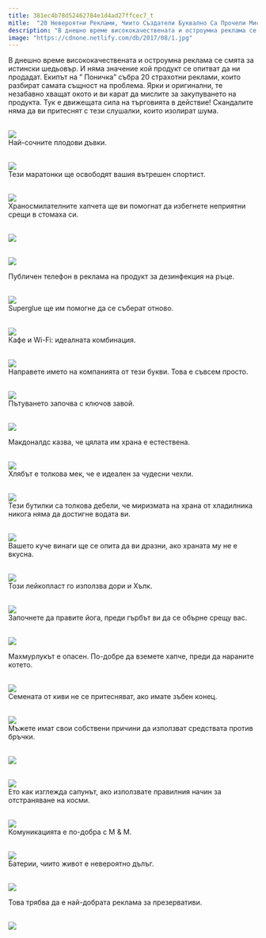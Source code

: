 ```yaml
---
title: 381ec4b78d52462784e1d4ad27ffcec7_t
mitle:  "20 Невероятни Реклами, Чиито Създатели Буквално Са Прочели Мислите Ни!"
description: "В днешно време висококачествената и остроумна реклама се смята за истински шедьовър. И няма значение кой продукт се опитват да ни продадат. Екипът на &qout; Поничка&qout; събр"
image: "https://cdnone.netlify.com/db/2017/08/1.jpg"
---
```


 <p>В днешно време висококачествената и остроумна реклама се смята за истински шедьовър. И няма значение кой продукт се опитват да ни продадат. Екипът на ” Поничка” събра 20 страхотни реклами, които разбират самата същност на проблема. Ярки и оригинални, те незабавно хващат окото и ви карат да мислите за закупуването на продукта. Тук е движещата сила на търговията в действие! Скандалите няма да ви притеснят с тези слушалки, които изолират шума.</p>       <p> <br/><img src="https://cdnone.netlify.com/db/2017/08/1.jpg"/><br/> Най-сочните плодови дъвки.</p> <p> <br/><img src="https://cdnone.netlify.com/db/2017/08/2.jpg"/><br/> Тези маратонки ще освободят вашия вътрешен спортист.</p> <p> <br/><img src="https://cdnone.netlify.com/db/2017/08/3.jpg"/><br/> Храносмилателните хапчета ще ви помогнат да избегнете неприятни срещи в стомаха си.</p>      <p> <br/><img src="https://cdnone.netlify.com/db/2017/08/4.jpg"/><br/></p> <p> <br/><img src="https://cdnone.netlify.com/db/2017/08/6.jpg"/><br/></p> <p> Публичен телефон в реклама на продукт за дезинфекция на ръце.</p> <p> <br/><img src="https://cdnone.netlify.com/db/2017/08/7.jpg"/><br/> Superglue ще им помогне да се съберат отново.</p>      <p> <br/><img src="https://cdnone.netlify.com/db/2017/08/8-1.jpg"/><br/> Кафе и Wi-Fi: идеалната комбинация.</p> <p> <br/><img src="https://cdnone.netlify.com/db/2017/08/9.jpg"/><br/> Направете името на компанията от тези букви. Това е съвсем просто.</p> <p> <br/><img src="https://cdnone.netlify.com/db/2017/08/10.jpg"/><br/> Пътуването започва с ключов завой.</p> <p> <br/><img src="https://cdnone.netlify.com/db/2017/08/11.jpg"/><br/></p> <p> Макдоналдс казва, че цялата им храна е естествена.</p> <p> <br/><img src="https://cdnone.netlify.com/db/2017/08/12.jpg"/><br/> Хлябът е толкова мек, че е идеален за чудесни чехли.</p>      <p> <br/><img src="https://cdnone.netlify.com/db/2017/08/13.jpg"/><br/> Тези бутилки са толкова дебели, че миризмата на храна от хладилника никога няма да достигне водата ви.</p> <p> <br/><img src="https://cdnone.netlify.com/db/2017/08/14.jpg"/><br/> Вашето куче винаги ще се опита да ви дразни, ако храната му не е вкусна.</p> <p> <br/><img src="https://cdnone.netlify.com/db/2017/08/15.jpg"/><br/> Този лейкопласт го използва дори и Хълк.</p> <p> <br/><img src="https://cdnone.netlify.com/db/2017/08/16.jpg"/><br/> Започнете да правите йога, преди гърбът ви да се обърне срещу вас.</p>      <p> <br/><img src="https://cdnone.netlify.com/db/2017/08/17-1.jpg"/><br/></p> <p> Махмурлукът е опасен. По-добре да вземете хапче, преди да нараните котето.</p> <p> <br/><img src="https://cdnone.netlify.com/db/2017/08/18-1.jpg"/><br/> Семената от киви не се притесняват, ако имате зъбен конец.</p> <p> <br/><img src="https://cdnone.netlify.com/db/2017/08/19.jpg"/><br/> Мъжете имат свои собствени причини да използват средствата против бръчки.</p> <p> <br/><img src="https://cdnone.netlify.com/db/2017/08/20.jpg"/><br/></p> <p> <br/><img src="https://cdnone.netlify.com/db/2017/08/21.jpg"/><br/> Ето как изглежда сапунът, ако използвате правилния начин за отстраняване на косми.</p> <p> <br/><img src="https://cdnone.netlify.com/db/2017/08/22.jpg"/><br/> Комуникацията е по-добра с M &amp; M.</p> <p> <br/><img src="https://cdnone.netlify.com/db/2017/08/23.jpg"/><br/> Батерии, чиито живот е невероятно дълъг.</p> <p> <br/><img src="https://cdnone.netlify.com/db/2017/08/24.jpg"/><br/></p> <p> Това трябва да е най-добрата реклама за презервативи.</p> <p> <br/><img src="https://cdnone.netlify.com/db/2017/08/25.jpg"/><br/></p>       